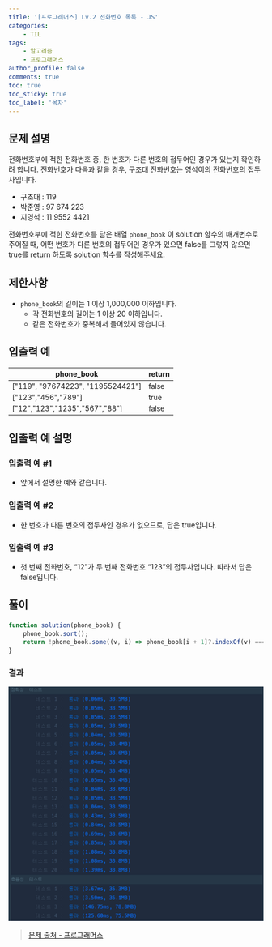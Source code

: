 ```yaml
---
title: '[프로그래머스] Lv.2 전화번호 목록 - JS'
categories:
    - TIL
tags:
    - 알고리즘
    - 프로그래머스
author_profile: false
comments: true
toc: true
toc_sticky: true
toc_label: '목차'
---
```


## 문제 설명

전화번호부에 적힌 전화번호 중, 한 번호가 다른 번호의 접두어인 경우가 있는지 확인하려 합니다.
전화번호가 다음과 같을 경우, 구조대 전화번호는 영석이의 전화번호의 접두사입니다.

-   구조대 : 119
-   박준영 : 97 674 223
-   지영석 : 11 9552 4421

전화번호부에 적힌 전화번호를 담은 배열 `phone_book` 이 solution 함수의 매개변수로 주어질 때, 어떤 번호가 다른 번호의 접두어인 경우가 있으면 false를 그렇지 않으면 true를 return 하도록 solution 함수를 작성해주세요.

## 제한사항

-   `phone_book`의 길이는 1 이상 1,000,000 이하입니다.
    -   각 전화번호의 길이는 1 이상 20 이하입니다.
    -   같은 전화번호가 중복해서 들어있지 않습니다.

## 입출력 예

| phone_book                        | return |
| --------------------------------- | ------ |
| ["119", "97674223", "1195524421"] | false  |
| ["123","456","789"]               | true   |
| ["12","123","1235","567","88"]    | false  |

## 입출력 예 설명

### 입출력 예 #1

-   앞에서 설명한 예와 같습니다.

### 입출력 예 #2

-   한 번호가 다른 번호의 접두사인 경우가 없으므로, 답은 true입니다.

### 입출력 예 #3

-   첫 번째 전화번호, “12”가 두 번째 전화번호 “123”의 접두사입니다. 따라서 답은 false입니다.

## 풀이

```javascript
function solution(phone_book) {
    phone_book.sort();
    return !phone_book.some((v, i) => phone_book[i + 1]?.indexOf(v) === 0);
}
```

### 결과

![result1](/assets/images/2023/10/31/algorithm-109-result1.png)

> [문제 출처 - 프로그래머스](https://school.programmers.co.kr/learn/courses/30/lessons/42577)
